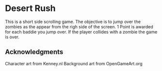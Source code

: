 Desert Rush
=================

This is a short side scrolling game. The objective is to jump over the zombies as the appear from the righ side of the screen. 1 Point is awarded for each baddie you jump over. If the player collides with a zombie the game is over.

Acknowledgments
---------------

Character art from Kenney.nl
Background art from OpenGameArt.org